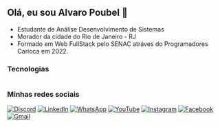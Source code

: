 ## Olá, eu sou Alvaro Poubel 👋

* Estudante de Análise Desenvolvimento de Sistemas
* Morador da cidade do Rio de Janeiro - RJ
* Formado em Web FullStack pelo SENAC atráves do Programadores Carioca em 2022.

### Tecnologias

<img align="" height="" width="" src="">

### Minhas redes sociais
<a href="https://www.google.com">![Discord](https://img.shields.io/badge/Discord-%235865F2.svg?style=for-the-badge&logo=discord&logoColor=white)</a>
<a href="https://www.linkedin.com/in/alvaro-poubel-221808252/">![LinkedIn](https://img.shields.io/badge/linkedin-%230077B5.svg?style=for-the-badge&logo=linkedin&logoColor=white)</a>
<a href="https://wa.me/5521967267408">![WhatsApp](https://img.shields.io/badge/WhatsApp-25D366?style=for-the-badge&logo=whatsapp&logoColor=white)</a>
<a href="">![YouTube](https://img.shields.io/badge/YouTube-%23FF0000.svg?style=for-the-badge&logo=YouTube&logoColor=white)</a>
<a href="">![Instagram](https://img.shields.io/badge/Instagram-%23E4405F.svg?style=for-the-badge&logo=Instagram&logoColor=white)</a>
<a href="">![Facebook](https://img.shields.io/badge/Facebook-%231877F2.svg?style=for-the-badge&logo=Facebook&logoColor=white)</a>
<a href="">![Gmail](https://img.shields.io/badge/Gmail-D14836?style=for-the-badge&logo=gmail&logoColor=white)</a>
<a href=""> </a>
<a href=""> </a>
